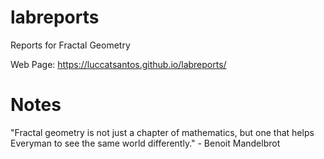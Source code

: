 # labreports
Reports for Fractal Geometry

Web Page: https://luccatsantos.github.io/labreports/

# Notes

"Fractal geometry is not just a chapter of mathematics, but one that helps Everyman to see the same world differently." - Benoit Mandelbrot
